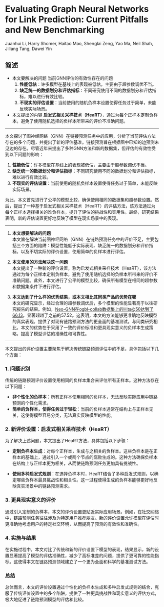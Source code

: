 # Evaluating Graph Neural Networks for Link Prediction: Current Pitfalls and New Benchmarking
Juanhui Li, Harry Shomer, Haitao Mao, Shenglai Zeng, Yao Ma, Neil Shah, Jiliang Tang, Dawei Yin

## 简述
- 本文要解决的问题
  当前GNN评估的有效性存在的问题
  1. **性能低估**：许多模型在基线上的表现被低估，主要由于超参数调优不当。
  2. **缺乏统一的数据划分和评估指标**：不同研究使用不同的数据划分和评估指标，难以进行有效比较。
  3. **不现实的评估设置**：当前使用的随机负样本设置使得任务过于简单，未能反映实际场景。
- 本文提出的内容
    **启发式相关采样技术（HeaRT）**，通过为每个正样本定制负样本，避免了使用随机选择的负样本所带来的评价不准确问题。

---

本文探讨了图神经网络（GNN）在链接预测任务中的应用，分析了当前评估方法存在的多个问题，并提出了新的评估基准。链接预测旨在根据图中已知的边预测未见边的存在。尽管近年来提出了多种GNN方法和新的数据集，但评估的有效性受到以下问题的影响：

1. **性能低估**：许多模型在基线上的表现被低估，主要由于超参数调优不当。
2. **缺乏统一的数据划分和评估指标**：不同研究使用不同的数据划分和评估指标，难以进行有效比较。
3. **不现实的评估设置**：当前使用的随机负样本设置使得任务过于简单，未能反映实际场景。

为此，本文首先进行了公平的模型比较，确保使用相同的数据集和超参数设置。然后，提出了一种基于启发式相关采样技术（HeaRT）的评估方法，该方法通过为每个正样本选择相关的难负样本，提升了评估的挑战性和实用性。最终，研究结果表明，新的评估设置更好地反映了模型在现实场景中的表现。

---

1. **本文想要解决的问题**  
   本文旨在解决当前图神经网络（GNN）在链路预测任务中的评价不足，主要包括三个方面的陷阱：模型性能低于实际表现、缺乏统一的数据划分和评价指标，以及不切实际的评价设置，使用简单的负样本进行评估。

2. **本文使用的方法解决这一问题**  
   本文提出了一种新的评价设置，称为启发式相关采样技术（HeaRT），该方法通过为每个正样本定制负样本，避免了使用随机选择的负样本所带来的评价不准确问题。此外，本文进行了公平的模型比较，确保所有模型在相同的超参数和数据集条件下进行评估。

3. **本文达到了什么样的优秀结果，或本文相比其同类产品的优势在哪**  
   本文的研究显示，经过合理的超参数调优后，多个模型的性能显著高于以往研究报告的结果。例如，Neo-GNN在ogbl-collab数据集上的Hits@50达到了66.13，显著超越了之前的57.52。这表明，本文的方法能够更准确地反映模型的真实表现，提供了对现有链路预测方法的更全面的基准测试。与同类研究相比，本文的优势在于采用了一致的评价标准和更具现实意义的负样本生成策略，提高了模型评估的准确性和可靠性。

---

本文提出的评价设置主要聚焦于解决传统链路预测评估中的不足，具体包括以下几个方面：

### 1. **问题识别**

传统的链路预测评价设置使用相同的负样本集合来评估所有正样本。这种方法存在以下问题：
- **非个性化的负样本**：所有正样本使用相同的负样本，无法反映实际应用中链路预测的个性化需求。
- **简单的负样本，使得任务过于轻松**：当前的负样本通常在结构上与正样本无关，这使得模型容易分类，无法真实反映模型的性能。

### 2. **新评价设置：启发式相关采样技术（HeaRT）**

为了解决上述问题，本文提出了HeaRT方法，具体包括以下步骤：

- **定制负样本生成**：对每个正样本，生成与之相关的负样本。这些负样本是在正样本的基础上，通过引入一个或两个节点的腐败生成的。这种方法确保负样本在结构上与正样本更为相关，从而使链路预测任务更加具有挑战性。

- **使用多种启发式规则**：在选择负样本时，HeaRT结合了多种启发式规则，以确定哪些负样本最具挑战性和相关性。这一过程使得生成的负样本能够更好地反映真实场景中的链路预测需求。

### 3. **更具现实意义的评价**

通过引入定制的负样本，本文的评价设置更贴近实际应用场景。例如，在社交网络中，链路预测任务往往涉及为特定用户推荐朋友。新的评价设置允许模型在评估时更准确地考虑用户的特定社交环境，从而提高了预测的有效性和准确性。

### 4. **实施与结果**

在实施过程中，本文对比了传统和新的评价设置下模型的表现，结果显示，新的设置显著提高了模型的评估准确性，减少了高标准差的问题，提供了更可靠的性能指标。这使得本文在链路预测领域建立了一个更为全面和科学的基准测试方法。

### 总结

总体而言，本文的评价设置通过个性化的负样本生成和多种启发式规则的结合，克服了传统评价设置中的多个陷阱，提供了一种更具挑战性和现实意义的评估方式，极大地促进了链路预测模型的评估和比较。